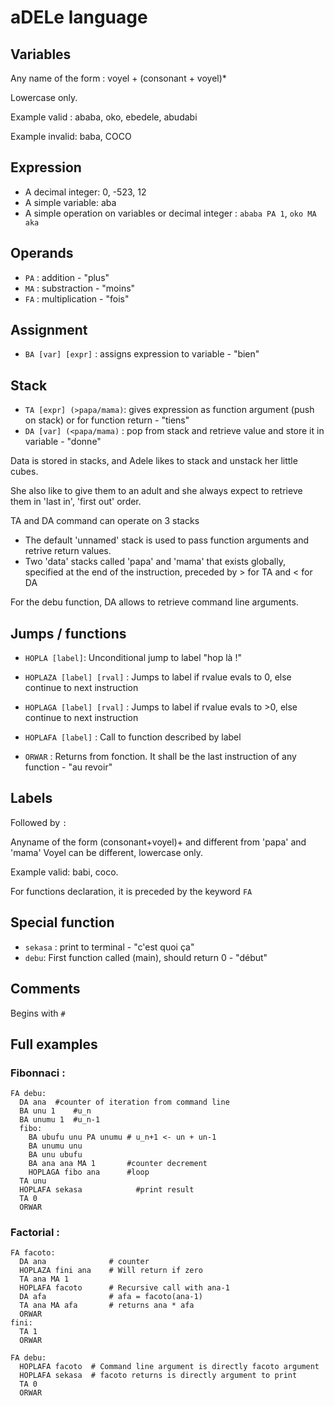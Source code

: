 aDELe language
==============

Variables
-------
Any name of the form : voyel + (consonant + voyel)*

Lowercase only.

Example valid : ababa, oko, ebedele, abudabi

Example invalid: baba, COCO

Expression
-----
- A decimal integer: 0, -523, 12
- A simple variable: aba
- A simple operation on variables or decimal integer : `ababa PA 1`, `oko MA aka`

Operands
------
- `PA` : addition - "plus"
- `MA` : substraction - "moins"
- `FA` : multiplication - "fois"

Assignment
----------
- `BA [var] [expr]` : assigns expression to variable - "bien"

Stack
------------
- `TA [expr] (>papa/mama)`: gives expression as function argument (push on stack) or for function return - "tiens"
- `DA [var] (<papa/mama)` : pop from stack and retrieve value and store it in variable - "donne"

Data is stored in stacks, and Adele likes to stack and unstack her little cubes.

She also like to give them to an adult and she always expect to retrieve them in 'last in', 'first out' order.

TA and DA command can operate on 3 stacks
- The default 'unnamed' stack is used to pass function arguments and retrive return values.
- Two 'data' stacks called 'papa' and 'mama' that exists globally, specified at the end of the instruction, preceded by > for TA and < for DA

For the debu function, DA allows to retrieve command line arguments.

Jumps / functions
-----------------
- `HOPLA [label]`: Unconditional jump to label "hop là !"
- `HOPLAZA [label] [rval]` : Jumps to label if rvalue evals to 0, else continue to next instruction
- `HOPLAGA [label] [rval]` : Jumps to label if rvalue evals to >0, else continue to next instruction

- `HOPLAFA [label]` : Call to function described by label
- `ORWAR` : Returns from fonction. It shall be the last instruction of any function - "au revoir"

Labels
------
Followed by `:`

Anyname of the form (consonant+voyel)+ and different from 'papa' and 'mama'
Voyel can be different, lowercase only.

Example valid: babi, coco.

For functions declaration, it is preceded by the keyword `FA`

Special function
---------------
- `sekasa` : print to terminal - "c'est quoi ça"
- `debu`: First function called (main), should return 0 - "début"

Comments
-------
Begins with `#`

Full examples
-----------

### Fibonnaci :

    FA debu:
      DA ana  #counter of iteration from command line
      BA unu 1    #u_n
      BA unumu 1  #u_n-1
      fibo:
        BA ubufu unu PA unumu # u_n+1 <- un + un-1
        BA unumu unu
        BA unu ubufu
        BA ana ana MA 1       #counter decrement
        HOPLAGA fibo ana      #loop
      TA unu
      HOPLAFA sekasa            #print result
      TA 0
      ORWAR

### Factorial :

    FA facoto:
      DA ana              # counter
      HOPLAZA fini ana    # Will return if zero
      TA ana MA 1
      HOPLAFA facoto      # Recursive call with ana-1
      DA afa              # afa = facoto(ana-1)
      TA ana MA afa       # returns ana * afa
      ORWAR
    fini:
      TA 1
      ORWAR

    FA debu:
      HOPLAFA facoto  # Command line argument is directly facoto argument
      HOPLAFA sekasa  # facoto returns is directly argument to print
      TA 0
      ORWAR
